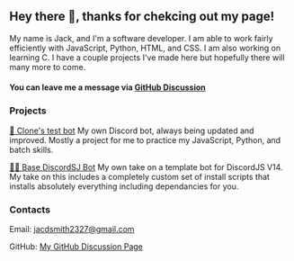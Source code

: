 ## Hey there 👋, thanks for chekcing out my page!

My name is Jack, and I'm a software developer. I am able to work fairly efficiently with JavaScript, Python, HTML, and CSS. I am also working on learning C. I have a couple projects I've made here but hopefully there will many more to come. 


#### You can leave me a message via [GitHub Discussion](https://github.com/Clonephaze/Clonephaze/discussions/categories)


### Projects

[🤖 Clone's test bot](https://github.com/Clonephaze/Clones-Test-Bot) My own Discord bot, always being updated and improved. Mostly a project for me to practice my JavaScript, Python, and batch skills.

[👨‍💻 Base DiscordSJ Bot](https://github.com/Clonephaze/Base-DiscordJS-Bot) My own take on a template bot for DiscordJS V14. My take on this includes a completely custom set of install scripts that installs absolutely everything including dependancies for you. 

### Contacts

Email: [jacdsmith2327@gmail.com](mailto:mail@andrey.es)

GitHub: [My GitHub Discussion Page](https://github.com/Clonephaze/Clonephaze/discussions/categories)
